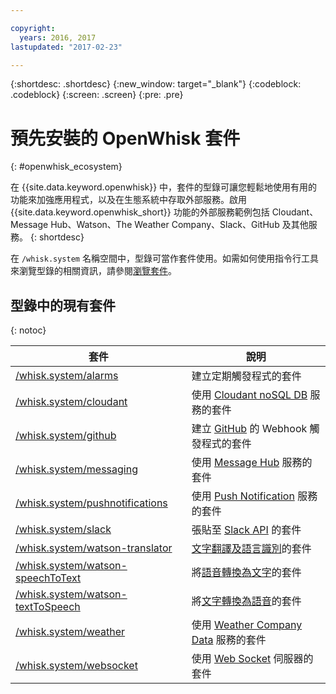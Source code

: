 ```yaml
---

copyright:
  years: 2016, 2017
lastupdated: "2017-02-23"

---
```


{:shortdesc: .shortdesc}
{:new_window: target="_blank"}
{:codeblock: .codeblock}
{:screen: .screen}
{:pre: .pre}

# 預先安裝的 OpenWhisk 套件
{: #openwhisk_ecosystem}

在 {{site.data.keyword.openwhisk}} 中，套件的型錄可讓您輕鬆地使用有用的功能來加強應用程式，以及在生態系統中存取外部服務。啟用 {{site.data.keyword.openwhisk_short}} 功能的外部服務範例包括 Cloudant、Message Hub、Watson、The Weather Company、Slack、GitHub 及其他服務。
{: shortdesc}

在 `/whisk.system` 名稱空間中，型錄可當作套件使用。如需如何使用指令行工具來瀏覽型錄的相關資訊，請參閱[瀏覽套件](./packages.md#browsing-packages)。

## 型錄中的現有套件
{: notoc}

| 套件 | 說明 |
| --- | --- |
| [/whisk.system/alarms](./openwhisk_alarms.html) | 建立定期觸發程式的套件 |
| [/whisk.system/cloudant](./openwhisk_cloudant.html) | 使用 [Cloudant noSQL DB](https://console.ng.bluemix.net/docs/services/Cloudant/index.html) 服務的套件 |
| [/whisk.system/github](./openwhisk_github.html) | 建立 [GitHub](https://developer.github.com/) 的 Webhook 觸發程式的套件 |
| [/whisk.system/messaging](./openwhisk_messagehub.html) | 使用 [Message Hub](https://console.ng.bluemix.net/docs/services/MessageHub/index.html) 服務的套件 |
| [/whisk.system/pushnotifications](./openwhisk_pushnotifications.html) | 使用 [Push Notification](https://console.ng.bluemix.net/docs/services/mobilepush/index.html) 服務的套件 |
| [/whisk.system/slack](./openwhisk_slack.html) | 張貼至 [Slack API](https://api.slack.com/) 的套件 |
| [/whisk.system/watson-translator](./openwhisk_watson_translator.html) | [文字翻譯及語言識別](https://www.ibm.com/watson/developercloud/language-translator.html)的套件 |
| [/whisk.system/watson-speechToText](./openwhisk_watson_speechtotext.html) | 將[語音轉換為文字](https://www.ibm.com/watson/developercloud/speech-to-text.html)的套件 |
| [/whisk.system/watson-textToSpeech](./openwhisk_watson_texttospeech.html) | 將[文字轉換為語音](https://www.ibm.com/watson/developercloud/text-to-speech.html)的套件 |
| [/whisk.system/weather](./openwhisk_weather.html) | 使用 [Weather Company Data](https://console.ng.bluemix.net/docs/services/Weather/index.html) 服務的套件 |
| [/whisk.system/websocket](./openwhisk_websocket.html) | 使用 [Web Socket](https://developer.mozilla.org/en-US/docs/Web/API/WebSockets_API) 伺服器的套件 |
